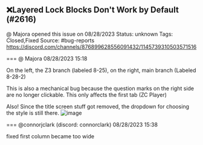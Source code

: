 ## ❌Layered Lock Blocks Don't Work by Default (#2616)
@ Majora opened this issue on 08/28/2023
Status: unknown
Tags: Closed,Fixed
Source: #bug-reports https://discord.com/channels/876899628556091432/1145739310503571516


=== @ Majora 08/28/2023 15:18

On the left, the Z3 branch (labeled 8-25), on the right, main branch (Labeled 8-28-2)

This is also a mechanical bug because the question marks on the right side are no longer clickable. This only affects the first tab (ZC Player) 

Also! Since the title screen stuff got removed, the dropdown for choosing the style is still there.
![image](https://cdn.discordapp.com/attachments/1145739310503571516/1145739310700691526/Screenshot_2023-08-28_081528.png?ex=65e5e662&is=65d37162&hm=cb8ff6392f4d12e46855960956ab6b29e55beeb1de6636e792f9478807df0de5&)

=== @connorjclark (discord: connorclark) 08/28/2023 15:38

fixed
first column became too wide
